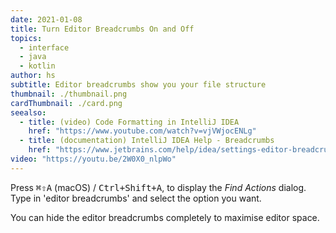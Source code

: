 ```yaml
---
date: 2021-01-08
title: Turn Editor Breadcrumbs On and Off
topics:
  - interface
  - java
  - kotlin
author: hs
subtitle: Editor breadcrumbs show you your file structure
thumbnail: ./thumbnail.png
cardThumbnail: ./card.png
seealso:
  - title: (video) Code Formatting in IntelliJ IDEA
    href: "https://www.youtube.com/watch?v=vjVWjocENLg"
  - title: (documentation) IntelliJ IDEA Help - Breadcrumbs
    href: "https://www.jetbrains.com/help/idea/settings-editor-breadcrumbs.html"
video: "https://youtu.be/2W0X0_nlpWo"
---
```


Press <kbd>⌘⇧A</kbd> (macOS) / <kbd>Ctrl+Shift+A</kbd>, to display the _Find Actions_ dialog. Type in 'editor breadcrumbs' and select the option you want.

You can hide the editor breadcrumbs completely to maximise editor space.

